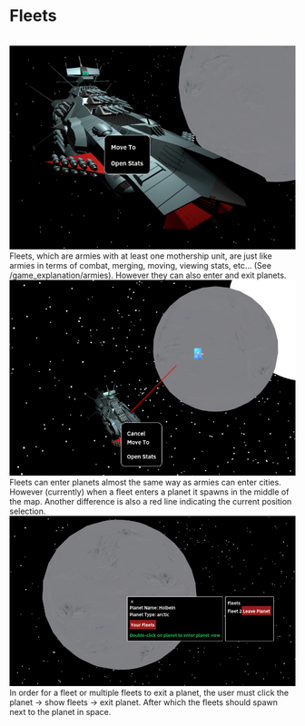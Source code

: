 # Fleets 
<br>![alt text](../images/fleet.png)
Fleets, which are armies with at least one mothership unit,  are just like armies in terms of combat, merging, moving, viewing stats, etc... (See /game_explanation/armies).
However they can also enter and exit planets.
<br>![alt text](../images/enter_planet.png)
Fleets can enter planets almost the same way as armies can enter cities. However (currently) when a fleet enters a planet it spawns in the middle of the map.
Another difference is also a red line indicating the current position selection.
<br>![alt text](../images/leave_planet.png) 
In order for a fleet or multiple fleets to exit a planet, the user must click the planet -> show fleets -> exit planet. After which the fleets should spawn next to the planet in space.
